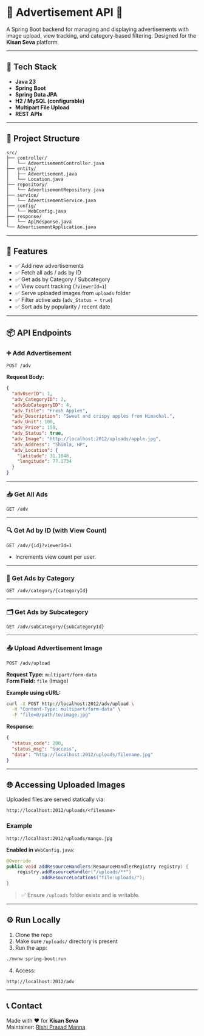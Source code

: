 # 🧺 Advertisement API 🌾

A Spring Boot backend for managing and displaying advertisements with image upload, view tracking, and category-based filtering. Designed for the **Kisan Seva** platform.

---

## 🧰 Tech Stack

- **Java 23**
- **Spring Boot**
- **Spring Data JPA**
- **H2 / MySQL (configurable)**
- **Multipart File Upload**
- **REST APIs**

---

## 📂 Project Structure

```
src/
├── controller/
│   └── AdvertisementController.java
├── entity/
│   ├── Advertisement.java
│   └── Location.java
├── repository/
│   └── AdvertisementRepository.java
├── service/
│   └── AdvertisementService.java
├── config/
│   └── WebConfig.java
├── response/
│   └── ApiResponse.java
└── AdvertisementApplication.java
```

---

## 🔑 Features

- ✅ Add new advertisements
- ✅ Fetch all ads / ads by ID
- ✅ Get ads by Category / Subcategory
- ✅ View count tracking (`?viewerId=1`)
- ✅ Serve uploaded images from `uploads` folder
- ✅ Filter active ads (`adv_Status = true`)
- ✅ Sort ads by popularity / recent date

---

## 📦 API Endpoints

### ➕ Add Advertisement

```
POST /adv
```

**Request Body:**

```json
{
  "advUserID": 1,
  "adv_CategoryID": 2,
  "advSubCategoryID": 4,
  "adv_Title": "Fresh Apples",
  "adv_Description": "Sweet and crispy apples from Himachal.",
  "adv_Unit": 100,
  "adv_Price": 150,
  "adv_Status": true,
  "adv_Image": "http://localhost:2012/uploads/apple.jpg",
  "adv_Address": "Shimla, HP",
  "adv_Location": {
    "latitude": 31.1048,
    "longitude": 77.1734
  }
}
```

---

### 📥 Get All Ads

```
GET /adv
```

---

### 🔍 Get Ad by ID (with View Count)

```
GET /adv/{id}?viewerId=1
```

- Increments view count per user.

---

### 🧾 Get Ads by Category

```
GET /adv/category/{categoryId}
```

---

### 🗂️ Get Ads by Subcategory

```
GET /adv/subCategory/{subCategoryId}
```

---

### 📤 Upload Advertisement Image

```
POST /adv/upload
```

**Request Type:** `multipart/form-data`  
**Form Field:** `file` (Image)

**Example using cURL:**

```bash
curl -X POST http://localhost:2012/adv/upload \
  -H "Content-Type: multipart/form-data" \
  -F "file=@/path/to/image.jpg"
```

**Response:**

```json
{
  "status_code": 200,
  "status_msg": "Success",
  "data": "http://localhost:2012/uploads/filename.jpg"
}
```

---

## 🌐 Accessing Uploaded Images

Uploaded files are served statically via:

```
http://localhost:2012/uploads/<filename>
```

### Example

```
http://localhost:2012/uploads/mango.jpg
```

**Enabled in** `WebConfig.java`:

```java
@Override
public void addResourceHandlers(ResourceHandlerRegistry registry) {
    registry.addResourceHandler("/uploads/**")
            .addResourceLocations("file:uploads/");
}
```

> ✅ Ensure `/uploads` folder exists and is writable.

---

## ⚙️ Run Locally

1. Clone the repo  
2. Make sure `/uploads/` directory is present  
3. Run the app:

```bash
./mvnw spring-boot:run
```

4. Access:

```
http://localhost:2012/adv
```

---

## 📞 Contact

Made with ❤️ for **Kisan Seva**  
Maintainer: [Rishi Prasad Manna](mailto:rishimanna33@gmail.com)
